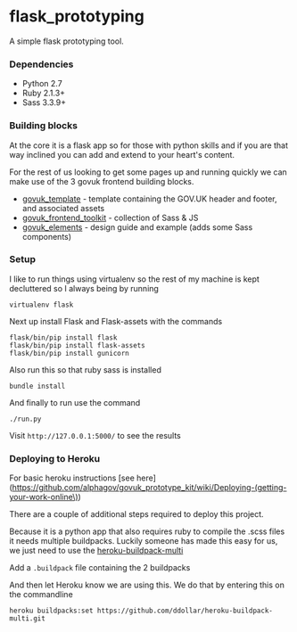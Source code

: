 # flask_prototyping

A simple flask prototyping tool.

### Dependencies

* Python 2.7
* Ruby 2.1.3+
* Sass 3.3.9+

### Building blocks

At the core it is a flask app so for those with python skills and if you are that way inclined you can add and extend to your heart's content.

For the rest of us looking to get some pages up and running quickly we can make use of the 3 govuk frontend building blocks.

* [govuk_template](https://github.com/alphagov/govuk_template) - template containing the GOV.UK header and footer, and associated assets
* [govuk_frontend_toolkit](https://github.com/alphagov/govuk_frontend_toolkit) - collection of Sass & JS 
* [govuk_elements](https://github.com/alphagov/govuk_elements) - design guide and example (adds some Sass components)

### Setup

I like to run things using virtualenv so the rest of my machine is kept decluttered so I always being by running

```
virtualenv flask
```

Next up install Flask and Flask-assets with the commands

```
flask/bin/pip install flask
flask/bin/pip install flask-assets
flask/bin/pip install gunicorn
```

Also run this so that ruby sass is installed

```
bundle install
```

And finally to run use the command

```
./run.py
```

Visit `http://127.0.0.1:5000/` to see the results

### Deploying to Heroku

For basic heroku instructions [see here](https://github.com/alphagov/govuk_prototype_kit/wiki/Deploying-(getting-your-work-online\))

There are a couple of additional steps required to deploy this project.

Because it is a python app that also requires ruby to compile the .scss files it needs multiple buildpacks. Luckily someone has made this easy for us, we just need to use the [heroku-buildpack-multi](https://github.com/ddollar/heroku-buildpack-multi)

Add a `.buildpack` file containing the 2 buildpacks

And then let Heroku know we are using this. We do that by entering this on the commandline

```
heroku buildpacks:set https://github.com/ddollar/heroku-buildpack-multi.git
```


